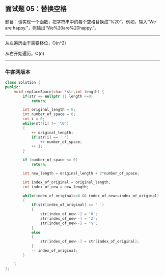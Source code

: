 ## 面试题 05：替换空格

题目：请实现一个函数，把字符串中的每个空格替换成“%20”。例如，输入“We are happy.”，则输出“We%20are%20happy.”。

----

从左遍历由于需要移位，O(n^2)

从右开始遍历，O(n)

----

### 牛客网版本
```cpp
class Solution {
public:
	void replaceSpace(char *str,int length) {
		if(str == nullptr || length <=0)
			return;

		int original_length = 0;
		int number_of_space = 0;
		int i = 0;
		while(str[i] != '\0')
		{
			++ original_length;
			if(str[i] == ' ')
				++ number_of_space;
			++ i;
		}

		if (number_of_space <= 0)
			return;

		int new_length = original_length + 2*number_of_space;

		int index_of_original = original_length;
		int index_of_new = new_length;

		while(index_of_original>=0 && index_of_new>=index_of_original)
		{
			if(str[index_of_original] == ' ')
			{
				str[index_of_new--] = '0';
				str[index_of_new--] = '2';
				str[index_of_new--] = '%';
			}
			else
			{
				str[index_of_new--] = str[index_of_original];
			}
			-- index_of_original;
		}

	}
};
```